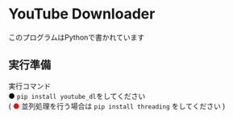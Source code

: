 # YouTube Downloader
このプログラムはPythonで書かれています
## 実行準備
実行コマンド  
<font color="#000000">●</font> ```pip install youtube_dl```をしてください  
( <font color="#FF0000">●</font> 並列処理を行う場合は ```pip install threading``` をしてください )
